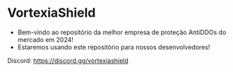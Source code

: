 # VortexiaShield

- Bem-vindo ao repositório da melhor empresa de proteção AntiDDOs do mercado em 2024!
- Estaremos usando este repositório para nossos desenvolvedores!

Discord: https://discord.gg/vortexiashield
